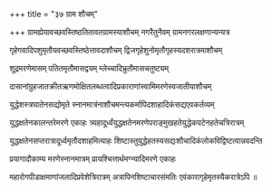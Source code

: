 +++
title = "३७ ग्राम शौचम्"

+++
ग्रामह्येयावच्छवस्तिष्ठतितावतग्रामस्याशौचम् नगरैतुनैवम् ग्रामनगरलक्षणान्यन्यत्र

गृहेगवादिपशुमृतौयवच्छवस्तिष्ठेत्तावदाशौचम् द्विजगृहेशुनोमृतौगृहस्यदशरात्रमाशौचम्

शूद्रमरणेमासम् पतितमृतौमासद्वयम् म्लेच्चादिभ्रुतौमासचतुष्ट्यम्

दासानांग्रुहजातक्रीतऋणमोक्षितलब्धत्वादिप्रकाराणांस्वामिमरणेस्वजातीयाशौचम्

युद्धेशस्त्रघातेनसद्योमृते स्नानमात्रंनाशौचमन्त्यकर्मापिदशाहादिकंसद्यएवकर्तव्यम्

युद्धक्षतेनकालन्तरेमरणे एकाहः त्र्यहादूर्ध्वंयुद्धक्षतेनमरणेपराङ्मुखहतेयुद्धेकपटेनहतेचत्रिरात्रम्

युद्धक्षतेनसप्तरात्रादूर्ध्वमृतौदशाहमित्याहः शिष्टास्तुयुद्धेहतस्यसद्यःशौचादिकंलोकविद्विष्टत्वान्नवदन्ति

प्रयागादौकाम्य मरणेस्नानमात्रम् प्रायश्चित्तार्थमग्न्यादिमरणे एकाहः

महारोगपीडाक्षमाणांजलादिप्रवेशेत्रिरात्रम् अत्रापिनशिष्टाचारसंमतिः एवंकारागृहेमृतस्यैकरात्रेऽपि ॥
